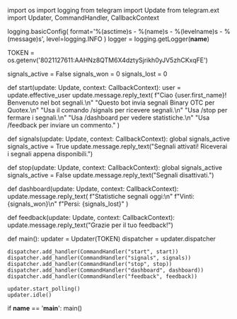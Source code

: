 import os
import logging
from telegram import Update
from telegram.ext import Updater, CommandHandler, CallbackContext

logging.basicConfig(
    format='%(asctime)s - %(name)s - %(levelname)s - %(message)s',
    level=logging.INFO
)
logger = logging.getLogger(__name__)

TOKEN = os.getenv('8021127611:AAHNz8QTM6X4dztySjrikh0yJV5zhCKxqFE')

signals_active = False
signals_won = 0
signals_lost = 0

def start(update: Update, context: CallbackContext):
    user = update.effective_user
    update.message.reply_text(
        f"Ciao {user.first_name}! Benvenuto nel bot segnali.\n"
        "Questo bot invia segnali Binary OTC per Quotex.\n"
        "Usa il comando /signals per ricevere segnali.\n"
        "Usa /stop per fermare i segnali.\n"
        "Usa /dashboard per vedere statistiche.\n"
        "Usa /feedback per inviare un commento."
    )

def signals(update: Update, context: CallbackContext):
    global signals_active
    signals_active = True
    update.message.reply_text("Segnali attivati! Riceverai i segnali appena disponibili.")

def stop(update: Update, context: CallbackContext):
    global signals_active
    signals_active = False
    update.message.reply_text("Segnali disattivati.")

def dashboard(update: Update, context: CallbackContext):
    update.message.reply_text(
        f"Statistiche segnali oggi:\n"
        f"Vinti: {signals_won}\n"
        f"Persi: {signals_lost}"
    )

def feedback(update: Update, context: CallbackContext):
    update.message.reply_text("Grazie per il tuo feedback!")

def main():
    updater = Updater(TOKEN)
    dispatcher = updater.dispatcher

    dispatcher.add_handler(CommandHandler("start", start))
    dispatcher.add_handler(CommandHandler("signals", signals))
    dispatcher.add_handler(CommandHandler("stop", stop))
    dispatcher.add_handler(CommandHandler("dashboard", dashboard))
    dispatcher.add_handler(CommandHandler("feedback", feedback))

    updater.start_polling()
    updater.idle()

if __name__ == '__main__':
    main()
